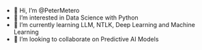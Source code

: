 - 👋 Hi, I’m @PeterMetero
- 👀 I’m interested in Data Science with Python
- 🌱 I’m currently learning LLM, NTLK, Deep Learning and Machine Learning
- 💞️ I’m looking to collaborate on Predictive AI Models
  

<!---
PeterMetero/PeterMetero is a ✨ special ✨ repository because its `README.md` (this file) appears on your GitHub profile.
You can click the Preview link to take a look at your changes.
--->
